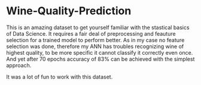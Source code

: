 # Wine-Quality-Prediction

  This is an amazing dataset to get yourself familiar with the stastical basics of Data Science. 
It requires a fair deal of preprocessing and feauture selection for a trained model to perform better. 
  As in my case no feature selection was done, therefore my ANN has troubles recognizing wine of highest quality, to be more specific it cannot classify it correctly even once. 
  And yet after 70 epochs accuracy of 83% can be achieved with the simplest approach.

It was a lot of fun to work with this dataset.

